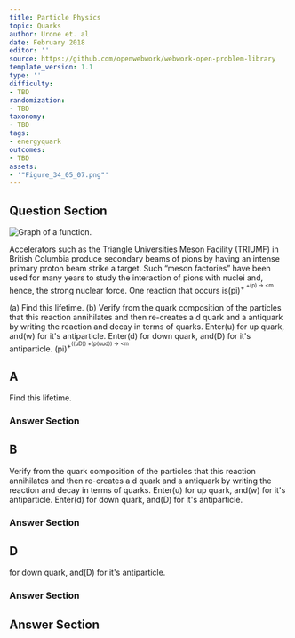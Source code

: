 ```yaml
---
title: Particle Physics
topic: Quarks
author: Urone et. al
date: February 2018
editor: ''
source: https://github.com/openwebwork/webwork-open-problem-library
template_version: 1.1
type: ''
difficulty:
- TBD
randomization:
- TBD
taxonomy:
- TBD
tags:
- energyquark
outcomes:
- TBD
assets:
- '"Figure_34_05_07.png"'
---
```


## Question Section 

![Graph of a function.]("Figure_34_05_07.png")

Accelerators such as the Triangle Universities Meson Facility (TRIUMF) in British Columbia produce secondary beams of pions by having an intense primary proton beam strike a target. Such “meson factories” have been used for many years to study the interaction of pions with nuclei and, hence, the strong nuclear force. One reaction that occurs is(pi)<sup>+<sup> +(p) &#8594; <m
 

(a) Find this lifetime. 
(b) Verify from the quark composition of the particles that this reaction annihilates and then re-creates a d quark and a  antiquark by writing the reaction and decay in terms of quarks. Enter(u) for up quark, and(w) for it's antiparticle. Enter(d) for down quark, and(D) for it's antiparticle.
(pi)<sup>+<sup>((uD)) +(p(uud)) &#8594; <m

## A
Find this lifetime. 
### Answer Section
## B
Verify from the quark composition of the particles that this reaction annihilates and then re-creates a d quark and a  antiquark by writing the reaction and decay in terms of quarks. Enter(u) for up quark, and(w) for it's antiparticle. Enter(d) for down quark, and(D) for it's antiparticle.
### Answer Section
## D
for down quark, and(D) for it's antiparticle.
### Answer Section


## Answer Section

